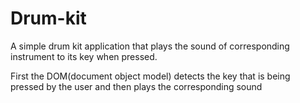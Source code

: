 # Drum-kit
A simple drum kit application that plays the sound of corresponding instrument to its key when pressed.

First the DOM(document object model) detects the key that is being pressed by the user and then plays the corresponding sound 
